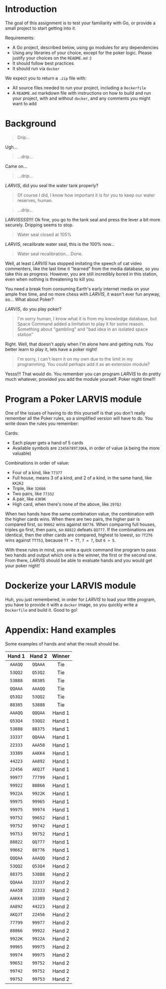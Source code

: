 # Introduction

The goal of this assignment is to test your familiarity with Go, or
provide a small project to start getting into it.

Requirements:

- A Go project, described below, using go modules for any dependencies
- Using any libraries of your choice, except for the poker logic. Please justify
  your choices on the `README.md` :)
- It should follow best practices
- It should run via `docker`

We expect you to return a `.zip` file with:

- All source files needed to run your project, including a `Dockerfile`
- A `README.md` markdown file with instructions on how to build and run your
  project, with and without `docker`, and any comments you might want to add

# Background

> Drip...

Ugh...

> ...drip...

Came on...

> ...drip...

*LARVIS*, did you seal the water tank properly?

> Of course I did, I know how important it is for you to keep our water
> reserves, human.

> ...drip...

*LARVISSSS*!!!! Ok fine, you go to the tank seal and press the lever a bit
more securely. Dripping seems to stop.

> Water seal closed at 105%

*LARVIS*, recalibrate water seal, this is the 100% now...

> Water seal recalibration... Done.

Well, at least *LARVIS* has stopped imitating the speech of cat video
commenters, like the last time it "learned" from the media database, so you take
this as progress. However, you are still incredibly bored in this station, even
when nothing is threatening to kill you.

You need a break from consuming Earth's early internet media on your ample free
time, and no more chess with *LARVIS*, it wasn't ever fun anyway, so... What
about Poker?

*LARVIS*, do you play poker?

> I'm sorry human, I know what it is from my knowledge database, but Space
> Command added a limitation to play it for some reason. Something about
> "gambling" and "bad idea in an isolated space station"

Right. Well, that doesn't apply when I'm alone here and getting nuts. You better
learn to play it, lets have a poker night!

> I'm sorry, I can't learn it on my own due to the limit in my programming. You
> could perhaps add it as an extension module?

Yesss!!! That would do. You remember you can program *LARVIS* to do pretty
much whatever, provided you add the module yourself. Poker night time!!!

# Program a Poker LARVIS module

One of the issues of having to do this yourself is that you don't really
remember all the Poker rules, so a simplified version will have to do. You write
down the rules you remember:

Cards:

- Each player gets a hand of 5 cards
- Available symbols are `23456789TJQKA`, in order of value (`A` being the more
  valuable)

Combinations in order of value:

- Four of a kind, like `77377`
- Full house, means 3 of a kind, and 2 of a kind, in the same hand, like `KK2K2`
- Triple, like `32666`
- Two pairs, like `77332`
- A pair, like `43K9K`
- High card, when there's none of the above, like `297QJ`

When two hands have the same combination value, the combination with the higher
cards wins. When there are two pairs, the higher pair is compared first, so
`99662` wins against `88776`. When comparing full houses, triples go first, then
pairs, so `88822` defeats `QQ777`. If the combinations are identical, then the
other cards are compared, highest to lowest, so `7T2T6` wins against `TT753`,
because `TT = TT`, `7 = 7`, but `6 > 5`.

With these rules in mind, you write a quick command line program to pass two
hands and output which one is the winner, the first or the second one. From
there, *LARVIS* should be able to evaluate hands and you would get your poker
night!

# Dockerize your LARVIS module

Huh, you just remembered, in order for *LARVIS* to load your little program, you
have to provide it with a `docker` image, so you quickly write a `Dockerfile`
and build it. Good to go!

# Appendix: Hand examples

Some examples of hands and what the result should be.

| Hand 1 | Hand 2 | Winner |
| :-----: |:-------:| :--:|
| `AAAQQ` | `QQAAA` | Tie | # same cards
| `53QQ2` | `Q53Q2` | Tie |
| `53888` | `88385` | Tie |
| `QQAAA` | `AAAQQ` | Tie |
| `Q53Q2` | `53QQ2` | Tie |
| `88385` | `53888` | Tie |
| `AAAQQ` | `QQQAA` | Hand 1 | # AAA > QQQ
| `Q53Q4` | `53QQ2` | Hand 1 | QQ, 5, 4
| `53888` | `88375` | Hand 1 |
| `33337` | `QQAAA` | Hand 1 |
| `22333` | `AAA58` | Hand 1 |
| `33389` | `AAKK4` | Hand 1 |
| `44223` | `AA892` | Hand 1 |
| `22456` | `AKQJT` | Hand 1 |
| `99977` | `77799` | Hand 1 |
| `99922` | `88866` | Hand 1 |
| `9922A` | `9922K` | Hand 1 |
| `99975` | `99965` | Hand 1 |
| `99975` | `99974` | Hand 1 |
| `99752` | `99652` | Hand 1 |
| `99752` | `99742` | Hand 1 |
| `99753` | `99752` | Hand 1 |
| `88822` | `QQ777` | Hand 1 |
| `99662` | `88776` | Hand 1 |
| `QQQAA` | `AAAQQ` | Hand 2 |
| `53QQ2` | `Q53Q4` | Hand 2 |
| `88375` | `53888` | Hand 2 |
| `QQAAA` | `33337` | Hand 2 |
| `AAA58` | `22333` | Hand 2 |
| `AAKK4` | `33389` | Hand 2 |
| `AA892` | `44223` | Hand 2 |
| `AKQJT` | `22456` | Hand 2 |
| `77799` | `99977` | Hand 2 |
| `88866` | `99922` | Hand 2 |
| `9922K` | `9922A` | Hand 2 |
| `99965` | `99975` | Hand 2 |
| `99974` | `99975` | Hand 2 |
| `99652` | `99752` | Hand 2 |
| `99742` | `99752` | Hand 2 |
| `99752` | `99753` | Hand 2 |
